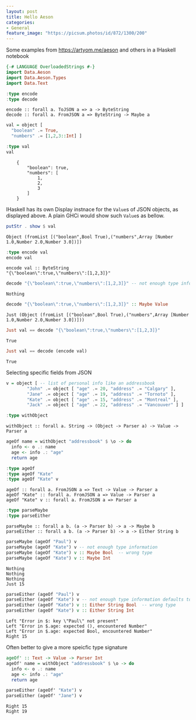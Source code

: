 ```yaml
---
layout: post
title: Hello Aeson
categories:
- General
feature_image: "https://picsum.photos/id/872/1300/200"
---
```


Some examples from https://artyom.me/aeson and others in a IHaskell notebook


```haskell
{-# LANGUAGE OverloadedStrings #-}
import Data.Aeson
import Data.Aeson.Types
import Data.Text

:type encode
:type decode
```  
```
encode :: forall a. ToJSON a => a -> ByteString
decode :: forall a. FromJSON a => ByteString -> Maybe a
```

```haskell
val = object [
  "boolean" .= True,
  "numbers" .= [1,2,3::Int] ]
```

```haskell
:type val
val
```
```
    {
        "boolean": true,
        "numbers": [
            1,
            2,
            3
        ]
    }
```


IHaskell has its own Display instnace for the `Value`s of JSON objects, as displayed above.
A plain GHCi would show such `Value`s as bellow.


```haskell
putStr . show $ val
```
```
Object (fromList [("boolean",Bool True),("numbers",Array [Number 1.0,Number 2.0,Number 3.0])])
```

```haskell
:type encode val
encode val
```
```
encode val :: ByteString
"{\"boolean\":true,\"numbers\":[1,2,3]}"
```

```haskell
decode "{\"boolean\":true,\"numbers\":[1,2,3]}" -- not enough type information
```
```
Nothing
```


```haskell
decode "{\"boolean\":true,\"numbers\":[1,2,3]}" :: Maybe Value
```
```
Just (Object (fromList [("boolean",Bool True),("numbers",Array [Number 1.0,Number 2.0,Number 3.0])]))
```


```haskell
Just val == decode "{\"boolean\":true,\"numbers\":[1,2,3]}"
```
```
True
```


```haskell
Just val == decode (encode val)
```
```
True
```

Selecting specific fields from JSON


```haskell
v = object [ -- list of personal info like an addressbook
        "John" .= object [ "age" .= 20, "address" .= "Calgary" ],
        "Jane" .= object [ "age" .= 19, "address" .= "Tornoto" ],
        "Kate" .= object [ "age" .= 15, "address" .= "Montreal" ],
        "Jack" .= object [ "age" .= 22, "address" .= "Vancouver" ] ] 
```


```haskell
:type withObject
```
```
withObject :: forall a. String -> (Object -> Parser a) -> Value -> Parser a
```


```haskell
ageOf name = withObject "addressbook" $ \o -> do
  info <- o .: name
  age <- info .: "age"
  return age
```


```haskell
:type ageOf
:type ageOf "Kate"
:type ageOf "Kate" v
```
```
ageOf :: forall a. FromJSON a => Text -> Value -> Parser a
ageOf "Kate" :: forall a. FromJSON a => Value -> Parser a
ageOf "Kate" v :: forall a. FromJSON a => Parser a
```


```haskell
:type parseMaybe
:type parseEither
```
```
parseMaybe :: forall a b. (a -> Parser b) -> a -> Maybe b
parseEither :: forall a b. (a -> Parser b) -> a -> Either String b
```



```haskell
parseMaybe (ageOf "Paul") v
parseMaybe (ageOf "Kate") v -- not enough type information
parseMaybe (ageOf "Kate") v :: Maybe Bool  -- wrong type
parseMaybe (ageOf "Kate") v :: Maybe Int
```
```
Nothing
Nothing
Nothing
Just 15
```


```haskell
parseEither (ageOf "Paul") v
parseEither (ageOf "Kate") v -- not enough type information defaults to ()
parseEither (ageOf "Kate") v :: Either String Bool  -- wrong type
parseEither (ageOf "Kate") v :: Either String Int
```
```
Left "Error in $: key \"Paul\" not present"
Left "Error in $.age: expected (), encountered Number"
Left "Error in $.age: expected Bool, encountered Number"
Right 15
```

Often better to give a more speicfic type signature


```haskell
ageOf' :: Text -> Value -> Parser Int
ageOf' name = withObject "addressbook" $ \o -> do
  info <- o .: name
  age <- info .: "age"
  return age
```


```haskell
parseEither (ageOf' "Kate") v
parseEither (ageOf' "Jane") v
```
```
Right 15
Right 19
```
